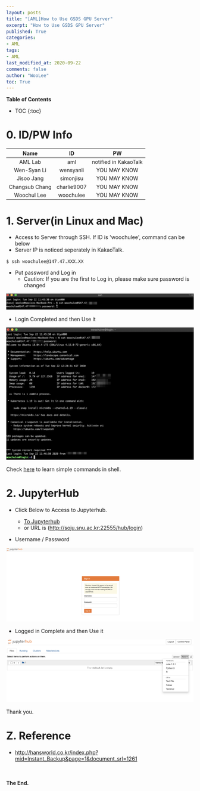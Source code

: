 ```yaml
---
layout: posts
title: "[AML]How to Use GSDS GPU Server"
excerpt: "How to Use GSDS GPU Server"
published: True
categories:
- AML
tags:
- AML
last_modified_at: 2020-09-22
comments: false
author: "WooLee"
toc: True
---
```



**Table of Contents**<br>
* TOC
{:toc}


# 0. ID/PW Info

| Name | ID | PW |
|:----:|:----:|:----:|
| AML Lab | aml | notified in KakaoTalk |
| Wen-Syan Li | wensyanli | YOU MAY KNOW |
| Jisoo Jang | simonjisu   | YOU MAY KNOW |
| Changsub Chang |  charlie9007   | YOU MAY KNOW |
| Woochul Lee | woochulee | YOU MAY KNOW |

# 1. Server(in Linux and Mac)

- Access to Server through SSH. If ID is 'woochulee', command can be below
- Server IP is noticed seperately in KakaoTalk.

```
$ ssh woochulee@147.47.XXX.XX
```
- Put password and Log in
  - Caution: If you are the first to Log in, please make sure password is changed

<img src="/assets/img/gpu/fig3.png">

- Login Completed and then Use it

<img src="/assets/img/gpu/fig4.png">

Check [here](https://wooleee.github.io/arsenal/Shell_arsenal/) to learn simple commands in shell.


# 2. JupyterHub

- Click Below to Access to Jupyterhub.

  - [To Jupyterhub](http://soju.snu.ac.kr:22555/hub/login)
  - or URL is (http://soju.snu.ac.kr:22555/hub/login)

- Username / Password
<img src="/assets/img/gpu/fig1.png">

- Logged in Complete and then Use it
<img src="/assets/img/gpu/fig2.png">



Thank you.


# Z. Reference

- http://hansworld.co.kr/index.php?mid=Instant_Backup&page=1&document_srl=1261



<br><br>**The End.**